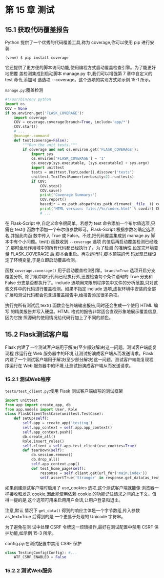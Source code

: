 # 第 15 章 测试

## 15.1 获取代码覆盖报告

Python 提供了一个优秀的代码覆盖工具,称为 coverage,你可以使用 pip 进行安装: 

```shell
(venv) $ pip install coverage
```

它还提供了更方便的脚本访问功能,使用编程方式启动覆盖检查引擎。为了能更好地把覆 盖检测集成到启动脚本 manage.py 中,我们可以增强第 7 章中自定义的 test 命令,添加可 选选项 --coverage。这个选项的实现方式如示例 15-1 所示。

`manage.py`:覆盖检测

```python
#!/usr/bin/env python
import os
COV = None
if os.environ.get('FLASK_COVERAGE'):
    import coverage
    COV = coverage.coverage(branch=True, include='app/*')
    COV.start()
    # ...
    @manager.command
    def test(coverage=False):
        """Run the unit tests."""
        if coverage and not os.environ.get('FLASK_COVERAGE'):
            import sys
            os.environ['FLASK_COVERAGE'] = '1'
            os.execvp(sys.executable, [sys.executable] + sys.argv)
            import unittest
            tests = unittest.TestLoader().discover('tests')
            unittest.TextTestRunner(verbosity=2).run(tests)
            if COV:
                COV.stop()
                COV.save()
                print('Coverage Summary:')
                COV.report()
                basedir = os.path.abspath(os.path.dirname(__file__)) covdir = os.path.join(basedir, 'tmp/coverage') COV.html_report(directory=covdir)
                print('HTML version: file://%s/index.html' % covdir) COV.erase()
                # ...
```

在 Flask-Script 中,自定义命令很简单。若想为 test 命令添加一个布尔值选项,只需在 test() 函数中添加一个布尔值参数即可。Flask-Script 根据参数名确定选项名,并据此向函 数中传入 True 或 False。不过,把代码覆盖集成到 manage.py 脚本中有个小问题。test() 函数收到 `--coverage` 选项 的值后再启动覆盖检测已经晚了,那时全局作用域中的所有代码都已经执行了。为了检测 的准确性,设定完环境变量 FLASK_COVERAGE 后,脚本会重启。再次运行时,脚本顶端的代 码发现已经设定了环境变量,于是立即启动覆盖检测。

函数 `coverage.coverage()` 用于启动覆盖检测引擎。`branch=True` 选项开启分支覆盖分析, 除了跟踪哪行代码已经执行外,还要检查每个条件语句的 True 分支和 False 分支是否都执行了。include 选项用来限制程序包中文件的分析范围,只对这些文件中的代码进行覆盖检测。如果不指定 include 选项,虚拟环境中安装的全部扩展和测试代码都会包含进覆盖报告中,给报告添加很多杂项。

执行完所有测试后,text() 函数会在终端输出报告,同时还会生成一个使用 HTML 编写 的精美报告并写入硬盘。HTML 格式的报告非常适合直观形象地展示覆盖信息,因为它按 照源码的使用情况给代码行加上了不同的颜色。

## 15.2 Flask测试客户端

Flask 内建了一个测试客户端用于解决(至少部分解决)这一问题。测试客户端能复现程 序运行在 Web 服务器中的环境,让测试扮演成客户端从而发送请求。Flask 内建了一个测试客户端用于解决(至少部分解决)这一问题。测试客户端能复现程 序运行在 Web 服务器中的环境,让测试扮演成客户端从而发送请求。

### 15.2.1 测试Web程序

`tests/test_client.py`:使用 Flask 测试客户端编写的测试框架

```python
import unittest
from app import create_app, db
from app.models import User, Role
class FlaskClientTestCase(unittest.TestCase):
    def setUp(self):
        self.app = create_app('testing')
        self.app_context = self.app.app_context()
        self.app_context.push()
        db.create_all()
        Role.insert_roles()
        self.client = self.app.test_client(use_cookies=True)
        def tearDown(self):
            db.session.remove()
            db.drop_all()
            self.app_context.pop()
            def test_home_page(self):
                response = self.client.get(url_for('main.index'))
                self.assertTrue('Stranger' in response.get_data(as_text=True))
```

如果创建测试客户端时启用了 use_cookies 选项,这个测试客户端就能像 浏览器一样接收和发送 cookie,因此能使用依赖 cookie 的功能记住请求之间的上下文。值 得一提的是,这个选项可用来启用用户会话,让用户登录和退出。

注意,默认 情况下 `get_data()` 得到的响应主体是一个字节数组,传入参数 as_text=True 后得到的是 一个更易于处理的 Unicode 字符串。

为了避免在测 试中处理 CSRF 令牌这一烦琐操作,最好在测试配置中禁用 CSRF 保护功能,如示例 15-3 所示。

config.py:在测试配置中禁用 CSRF 保护

```python
class TestingConfig(Config): #...
    WTF_CSRF_ENABLED = False
```

### 15.2.2 测试Web服务



